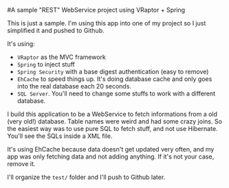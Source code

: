 #A sample "REST" WebService project using VRaptor + Spring

This is just a sample. I'm using this app into one of my project so I just simplified it and pushed to Github.

It's using:

* `VRaptor` as the MVC framework
* `Spring` to inject stuff
* `Spring Security` with a base digest authentication (easy to remove)
* `EhCache` to speed things up. It's doing database cache and only goes into the real database each 20 seconds.
* `SQL Server`. You'll need to change some stuffs to work with a different database.

I build this application to be a WebService to fetch informations from a old (very old!) database. Table names were weird and had some crazy joins. So the easiest way was to use pure SQL to fetch stuff, and not use Hibernate. You'll see the SQLs inside a XML file.

It's using EhCache because data doesn't get updated very often, and my app was only fetching data and not adding anything. If it's not your case, remove it.

I'll organize the `test/` folder and I'll push to Github later.


